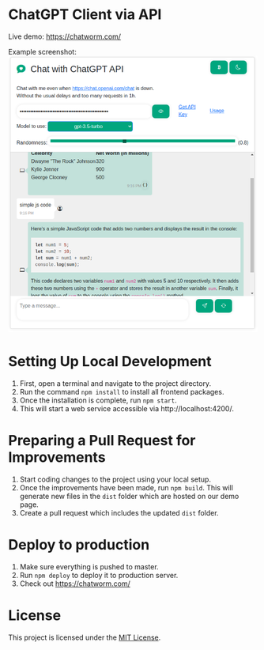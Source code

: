 # ChatGPT Client via API

Live demo: https://chatworm.com/

Example screenshot:  
![alt text](src/assets/demo_screenshot.png "Example Screenshot")

# Setting Up Local Development
1. First, open a terminal and navigate to the project directory.
2. Run the command `npm install` to install all frontend packages.
3. Once the installation is complete, run `npm start`. 
4. This will start a web service accessible via http://localhost:4200/.

# Preparing a Pull Request for Improvements
1. Start coding changes to the project using your local setup.
2. Once the improvements have been made, run `npm build`. This will generate new files in the `dist` folder which are hosted on our demo page.
3. Create a pull request which includes the updated `dist` folder.

# Deploy to production
1. Make sure everything is pushed to master.
2. Run `npm deploy` to deploy it to production server.
3. Check out https://chatworm.com/

# License
This project is licensed under the [MIT License](./LICENSE).
